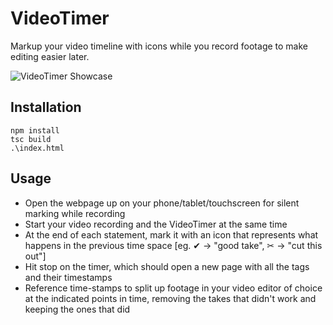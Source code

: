 # VideoTimer
Markup your video timeline with icons while you record footage to make editing easier later.

![VideoTimer Showcase](https://raw.githubusercontent.com/TacticalDan/VideoTimer/master/VideoTimer%20Showcase.png)

## Installation
```
npm install
tsc build
.\index.html
```
## Usage
* Open the webpage up on your phone/tablet/touchscreen for silent marking while recording
* Start your video recording and the VideoTimer at the same time
* At the end of each statement, mark it with an icon that represents what happens in the previous time space [eg. ✔ -> "good take", ✂ -> "cut this out"]
* Hit stop on the timer, which should open a new page with all the tags and their timestamps
* Reference time-stamps to split up footage in your video editor of choice at the indicated points in time, removing the takes that didn't work and keeping the ones that did
